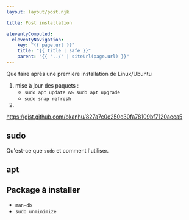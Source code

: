 ```yaml
---
layout: layout/post.njk

title: Post installation

eleventyComputed:
  eleventyNavigation:
    key: "{{ page.url }}"
    title: "{{ title | safe }}"
    parent: "{{ '../' | siteUrl(page.url) }}"
---
```


Que faire après une première installation de Linux/Ubuntu

1. mise à jour des paquets :
   * `sudo apt update && sudo apt upgrade`
   * `sudo snap refresh`
2. 
<https://gist.github.com/bkanhu/827a7c0e250e30fa78109bf7120aeca5>

## sudo

Qu'est-ce que `sudo` et comment l'utiliser.

## apt


## Package à installer

* `man-db`
* `sudo unminimize`